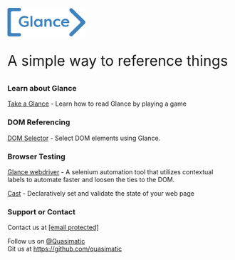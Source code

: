 <p><img style="height: 64px" src="/images/glance.svg"/><p>
<p style="font-size: 2rem">A simple way to reference things</p>
<h3>Learn about Glance</h3>
<p><a href="/take-a-glance">Take a Glance</a> - Learn how to read Glance by playing a game</p>
<h3>DOM Referencing</h3>
<p><a href="/glance-dom">DOM Selector</a> - Select DOM elements using Glance.</p>
<h3>Browser Testing</h3>
<p><a href="/glance/webdriver">Glance webdriver</a> - A selenium automation tool that utilizes contextual
labels to automate faster and loosen the ties to the DOM.</p>
<p><a href="https://github.com/quasimatic/Cast">Cast</a> - Declaratively set and validate the state of your
web page</p>
<h3>
<a href="https://github.com/quasimatic/quasimatic.github.io/blob/b55a5d22eefa3863f0d63a168780023c1b34195c/index.md#support-or-contact"></a>Support
or Contact</h3>
<p>Contact us at&nbsp;<a href="/cdn-cgi/l/email-protection#056c6b636a45747064766c6864716c662b6a7762"><span class="__cf_email__" data-cfemail="127b7c747d52636773617b7f73667b713c7d6075">[email&#160;protected]</span><script data-cfhash='f9e31' type="text/javascript">/* <![CDATA[ */!function(t,e,r,n,c,a,p){try{t=document.currentScript||function(){for(t=document.getElementsByTagName('script'),e=t.length;e--;)if(t[e].getAttribute('data-cfhash'))return t[e]}();if(t&&(c=t.previousSibling)){p=t.parentNode;if(a=c.getAttribute('data-cfemail')){for(e='',r='0x'+a.substr(0,2)|0,n=2;a.length-n;n+=2)e+='%'+('0'+('0x'+a.substr(n,2)^r).toString(16)).slice(-2);p.replaceChild(document.createTextNode(decodeURIComponent(e)),c)}p.removeChild(t)}}catch(u){}}()/* ]]> */</script></a></p>
<p><a href="/cdn-cgi/l/email-protection#4a23242c250a3b3f2b3923272b3e23296425382d"></a>Follow us on <a href="https://twitter.com/quasimatic">@Quasimatic</a><br>Git
us&nbsp;at&nbsp;<a href="https://github.com/quasimatic">https://github.com/quasimatic</a>
</p>
